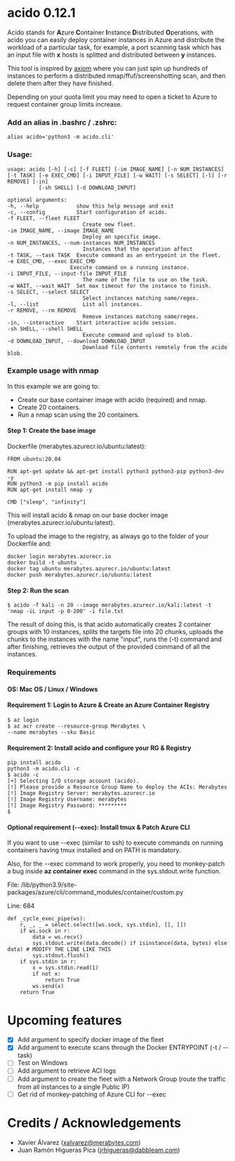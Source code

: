 # acido 0.12.1

Acido stands for **A**zure **C**ontainer **I**nstance **D**istributed **O**perations, with acido you can easily deploy container instances in Azure and distribute the workload of a particular task, for example, a port scanning task which has an input file with **x** hosts is splitted and distributed between **y** instances.

This tool is inspired by [axiom](https://github.com/pry0cc/axiom) where you can just spin up hundreds of instances to perform a distributed nmap/ffuf/screenshotting scan, and then delete them after they have finished. 

Depending on your quota limit you may need to open a ticket to Azure to request container group limits increase.

### Add an alias in .bashrc / .zshrc:
    alias acido='python3 -m acido.cli'
    
### Usage:
    usage: acido [-h] [-c] [-f FLEET] [-im IMAGE_NAME] [-n NUM_INSTANCES] [-t TASK] [-e EXEC_CMD] [-i INPUT_FILE] [-w WAIT] [-s SELECT] [-l] [-r REMOVE] [-in]
              [-sh SHELL] [-d DOWNLOAD_INPUT]

    optional arguments:
    -h, --help            show this help message and exit
    -c, --config          Start configuration of acido.
    -f FLEET, --fleet FLEET
                            Create new fleet.
    -im IMAGE_NAME, --image IMAGE_NAME
                            Deploy an specific image.
    -n NUM_INSTANCES, --num-instances NUM_INSTANCES
                            Instances that the operation affect
    -t TASK, --task TASK  Execute command as an entrypoint in the fleet.
    -e EXEC_CMD, --exec EXEC_CMD
                        Execute command on a running instance.
    -i INPUT_FILE, --input-file INPUT_FILE
                            The name of the file to use on the task.
    -w WAIT, --wait WAIT  Set max timeout for the instance to finish.
    -s SELECT, --select SELECT
                            Select instances matching name/regex.
    -l, --list              List all instances.
    -r REMOVE, --rm REMOVE
                            Remove instances matching name/regex.
    -in, --interactive    Start interactive acido session.
    -sh SHELL, --shell SHELL
                            Execute command and upload to blob.
    -d DOWNLOAD_INPUT, --download DOWNLOAD_INPUT
                            Download file contents remotely from the acido blob.

### Example usage with nmap
In this example we are going to:
* Create our base container image with acido (required) and nmap.
* Create 20 containers.
* Run a nmap scan using the 20 containers.

#### Step 1: Create the base image

Dockerfile (merabytes.azurecr.io/ubuntu:latest):

    FROM ubuntu:20.04

    RUN apt-get update && apt-get install python3 python3-pip python3-dev -y
    RUN python3 -m pip install acido
    RUN apt-get install nmap -y

    CMD ["sleep", "infinity"]

This will install acido & nmap on our base docker image (merabytes.azurecr.io/ubuntu:latest).

To upload the image to the registry, as always go to the folder of your Dockerfile and:

    docker login merabytes.azurecr.io
    docker build -t ubuntu .
    docker tag ubuntu merabytes.azurecr.io/ubuntu:latest
    docker push merabytes.azurecr.io/ubuntu:latest

#### Step 2: Run the scan


    $ acido -f kali -n 20 --image merabytes.azurecr.io/kali:latest -t 'nmap -iL input -p 0-200' -i file.txt

The result of doing this, is that acido automatically creates 2 container groups with 10 instances, splits the targets file into 20 chunks, uploads the chunks to the instances with the name "input", runs the (-t) command and after finishing, retrieves the output of the provided command of all the instances.

### Requirements

#### OS: Mac OS / Linux / Windows

#### Requirement 1: Login to Azure & Create an Azure Container Registry
    $ az login
    $ az acr create --resource-group Merabytes \
    --name merabytes --sku Basic

#### Requirement 2: Install acido and configure your RG & Registry
    pip install acido
    python3 -m acido.cli -c
    $ acido -c
    [+] Selecting I/O storage account (acido).
    [!] Please provide a Resource Group Name to deploy the ACIs: Merabytes
    [!] Image Registry Server: merabytes.azurecr.io
    [!] Image Registry Username: merabytes
    [!] Image Registry Password: *********
    $

#### Optional requirement (--exec): Install tmux & Patch Azure CLI
If you want to use --exec (similar to ssh) to execute commands on running containers having tmux installed and on PATH is mandatory. 

Also, for the --exec command to work properly, you need to monkey-patch a bug inside **az container exec** command in the sys.stdout.write function.

File: /lib/python3.9/site-packages/azure/cli/command_modules/container/custom.py

Line: 684

    def _cycle_exec_pipe(ws):
        r, _, _ = select.select([ws.sock, sys.stdin], [], [])
        if ws.sock in r:
            data = ws.recv()
            sys.stdout.write(data.decode() if isinstance(data, bytes) else data) # MODIFY THE LINE LIKE THIS
            sys.stdout.flush()
        if sys.stdin in r:
            x = sys.stdin.read(1)
            if not x:
                return True
            ws.send(x)
        return True

# Upcoming features

- [X] Add argument to specify docker image of the fleet
- [X] Add argument to execute scans through the Docker ENTRYPOINT (-t / --task)
- [ ] Test on Windows
- [ ] Add argument to retrieve ACI logs
- [ ] Add argument to create the fleet with a Network Group (route the traffic from all instances to a single Public IP)
- [ ] Get rid of monkey-patching of Azure CLI for --exec

# Credits / Acknowledgements

* Xavier Álvarez (xalvarez@merabytes.com)
* Juan Ramón Higueras Pica (jrhigueras@dabbleam.com)
